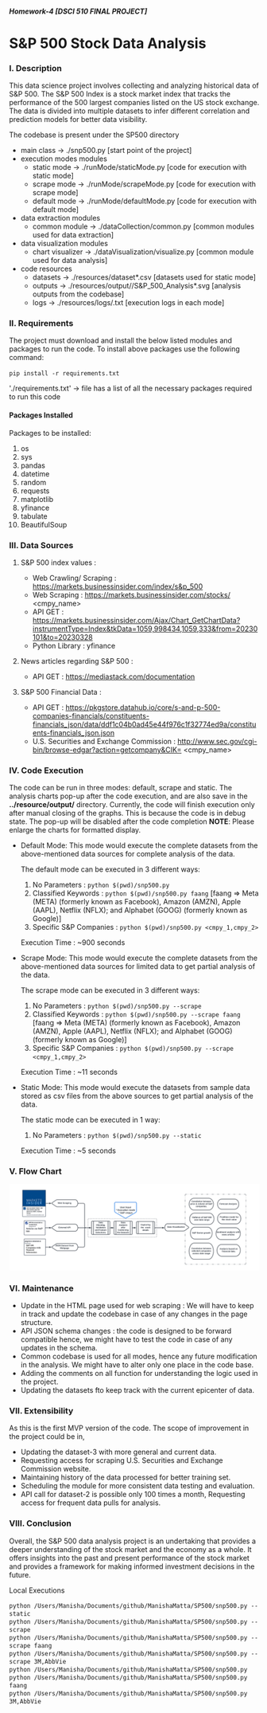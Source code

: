 ##### Homework-4 [DSCI 510 FINAL PROJECT]
# S&P 500 Stock Data Analysis

### I. Description

This data science project involves collecting and analyzing historical data of S&P 500. The S&P 500 Index is a stock market index that tracks the performance of the 500 largest companies listed on the US stock exchange.
The data is divided into multiple datasets to infer different correlation and prediction models for better data visibility.

The codebase is present under the SP500 directory
   * main class -> ./snp500.py [start point of the project]
   * execution modes modules
     * static mode -> ./runMode/staticMode.py [code for execution with static mode]
     * scrape mode -> ./runMode/scrapeMode.py [code for execution with scrape mode]
     * default mode -> ./runMode/defaultMode.py [code for execution with default mode]
   * data extraction modules
     * common module -> ./dataCollection/common.py [common modules used for data extraction]
   * data visualization modules
     * chart visualizer -> ./dataVisualization/visualize.py [common module used for data analysis]
   * code resources
     * datasets -> ./resources/dataset*.csv [datasets used for static mode]
     * outputs -> ./resources/output/<mode>/S&P_500_Analysis*.svg [analysis outputs from the codebase]
     * logs -> ./resources/logs/<mode>.txt [execution logs in each mode]

### II. Requirements

The project must download and install the below listed modules and packages to
run the code. To install above packages use the following command: 

`pip install -r requirements.txt`

'./requirements.txt' -> file has a list of all the necessary packages required to run this code

#### Packages Installed

Packages to be installed:
1. os
2. sys
3. pandas
4. datetime
5. random
6. requests
7. matplotlib
8. yfinance
9. tabulate
10. BeautifulSoup

### III. Data Sources

1. S&P 500 index values : 
      * Web Crawling/ Scraping : https://markets.businessinsider.com/index/s&p_500
      * Web Scraping : https://markets.businessinsider.com/stocks/ <cmpy_name>
      * API GET : https://markets.businessinsider.com/Ajax/Chart_GetChartData?instrumentType=Index&tkData=1059,998434,1059,333&from=20230101&to=20230328 
      * Python Library : yfinance

2. News articles regarding S&P 500 :
      * API GET : https://mediastack.com/documentation

3. S&P 500 Financial Data :
      * API GET : https://pkgstore.datahub.io/core/s-and-p-500-companies-financials/constituents-financials_json/data/ddf1c04b0ad45e44f976c1f32774ed9a/constituents-financials_json.json
      * U.S. Securities and Exchange Commission : http://www.sec.gov/cgi-bin/browse-edgar?action=getcompany&CIK= <cmpy_name>

### IV. Code Execution

The code can be run in three modes: default, scrape and static. 
The analysis charts pop-up after the code execution, and are also save in the **../resource/output/<mode>** directory.
Currently, the code will finish execution only after manual closing of the graphs. This is because the code is in debug state. The pop-up will be disabled after the code completion
**NOTE**: Please enlarge the charts for formatted display.

* Default Mode: 
  This mode would execute the complete datasets from the above-mentioned data sources for complete analysis of the data.
  
  The default mode can be executed in 3 different ways:
  1. No Parameters : `python $(pwd)/snp500.py`
  2. Classified Keywords : `python $(pwd)/snp500.py faang` [faang => Meta (META) (formerly known as Facebook), Amazon (AMZN), Apple (AAPL), Netflix (NFLX); and Alphabet (GOOG) (formerly known as Google)]
  3. Specific S&P Companies : `python $(pwd)/snp500.py <cmpy_1,cmpy_2>`

  Execution Time : ~900 seconds

* Scrape Mode:
  This mode would execute the complete datasets from the above-mentioned data sources for limited data to get partial analysis of the data.
  
  The scrape mode can be executed in 3 different ways:
   1. No Parameters : `python $(pwd)/snp500.py --scrape`
   2. Classified Keywords : `python $(pwd)/snp500.py --scrape faang` [faang => Meta (META) (formerly known as Facebook), Amazon (AMZN), Apple (AAPL), Netflix (NFLX); and Alphabet (GOOG) (formerly known as Google)]
   3. Specific S&P Companies : `python $(pwd)/snp500.py --scrape <cmpy_1,cmpy_2>`

  Execution Time : ~11 seconds

* Static Mode:
  This mode would execute the datasets from sample data stored as csv files from the above sources to get partial analysis of the data.
  
  The static mode can be executed in 1 way:
   1. No Parameters : `python $(pwd)/snp500.py --static`

  Execution Time : ~5 seconds

### V. Flow Chart
![flowchart.png](resources%2Fpictures%2Fflowchart.png)

### VI. Maintenance

* Update in the HTML page used for web scraping : We will have to keep in track and update the codebase in case of any changes in the page structure.
* API JSON schema changes : the code is designed to be forward compatible hence, we might have to test the code in case of any updates in the schema.
* Common codebase is used for all modes, hence any future modification in the analysis. We might have to alter only one place in the code base.
* Adding the comments on all function for understanding the logic used in the project.
* Updating the datasets fto keep track with the current epicenter of data.

### VII. Extensibility

As this is the first MVP version of the code. The scope of improvement in the project could be in,
* Updating the dataset-3 with more general and current data.
* Requesting access for scraping U.S. Securities and Exchange Commission website.
* Maintaining history of the data processed for better training set.
* Scheduling the module for more consistent data testing and evaluation.
* API call for dataset-2 is possible only 100 times a month, Requesting access for frequent data pulls for analysis.

### VIII. Conclusion

Overall, the S&P 500 data analysis project is an undertaking that provides a deeper understanding of the stock market and the economy as a whole. It offers insights into the past and present performance of the stock market and provides a framework for making informed investment decisions in the future.


Local Executions
```
python /Users/Manisha/Documents/github/ManishaMatta/SP500/snp500.py --static
python /Users/Manisha/Documents/github/ManishaMatta/SP500/snp500.py --scrape
python /Users/Manisha/Documents/github/ManishaMatta/SP500/snp500.py --scrape faang
python /Users/Manisha/Documents/github/ManishaMatta/SP500/snp500.py --scrape 3M,AbbVie
python /Users/Manisha/Documents/github/ManishaMatta/SP500/snp500.py
python /Users/Manisha/Documents/github/ManishaMatta/SP500/snp500.py faang
python /Users/Manisha/Documents/github/ManishaMatta/SP500/snp500.py 3M,AbbVie
```


